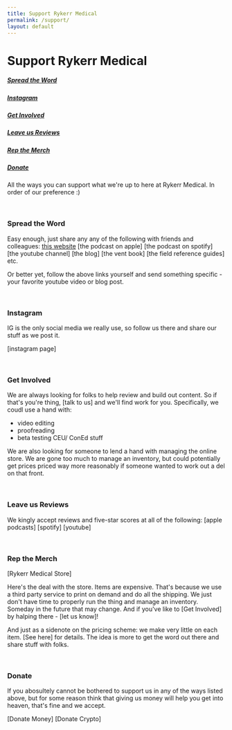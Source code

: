 ```yaml
---
title: Support Rykerr Medical
permalink: /support/
layout: default
---
```


# Support Rykerr Medical

<h5><a href="#spread">Spread the Word</a></h5>
<h5><a href="#instagram">Instagram</a></h5>
<h5><a href="#getinvolved">Get Involved</a></h5>
<h5><a href="#reviews">Leave us Reviews</a></h5>
<h5><a href="#merch">Rep the Merch</a></h5>
<h5><a href="#donate">Donate</a></h5>

All the ways you can support what we're up to here at Rykerr Medical.  In order of our preference :)

<br>

<h3 id="spread">Spread the Word</h3>

Easy enough, just share any any of the following with friends and colleagues:
[this website](www.rykerrmedical.com)
[the podcast on apple]
[the podcast on spotify]
[the youtube channel]
[the blog]
[the vent book]
[the field reference guides]
etc.

Or better yet, follow the above links yourself and send something specific - your favorite youtube video or blog post.

<br>

<h3 id="instagram">Instagram</h3>

IG is the only social media we really use, so follow us there and share our stuff as we post it.

[instagram page]

<br>

<h3 id="getinvolved">Get Involved</h3>

We are always looking for folks to help review and build out content.  So if that's you're thing, [talk to us] and we'll find work for you.  Specifically, we coudl use a hand with:
- video editing
- proofreading
- beta testing CEU/ ConEd stuff

We are also looking for someone to lend a hand with managing the online store.  We are gone too much to manage an inventory, but could potentially get prices priced way more reasonably if someone wanted to work out a del on that front.

<br>

<h3 id="reviews">Leave us Reviews</h3>

We kingly accept reviews and five-star scores at all of the following:
[apple podcasts]
[spotify]
[youtube]

<br>

<h3 id="merch">Rep the Merch</h3>

[Rykerr Medical Store]

Here's the deal with the store.  Items are expensive.  That's because we use a third party service to print on demand and do all the shipping.  We just don't have time to properly run the thing and manage an inventory.  Someday in the future that may change.  And if you've like to [Get Involved] by halping there - [let us know]!

And just as a sidenote on the pricing scheme: we make very little on each item.  [See here] for details.  The idea is more to get the word out there and share stuff with folks.

<br>

<h3 id="donate">Donate</h3>

If you abosultely cannot be bothered to support us in any of the ways listed above, but for some reason think that giving us money will help you get into heaven, that's fine and we accept.

[Donate Money]
[Donate Crypto]
